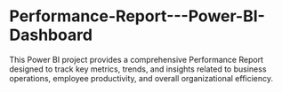 # Performance-Report---Power-BI-Dashboard
This Power BI project provides a comprehensive Performance Report designed to track key metrics, trends, and insights related to business operations, employee productivity, and overall organizational efficiency.
